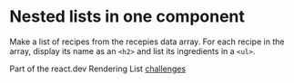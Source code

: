 # Nested lists in one component

Make a list of recipes from the recepies data array. For each recipe in the array, display its name as an `<h2>` and list its ingredients in a `<ul>`.

Part of the react.dev Rendering List [challenges](https://react.dev/learn/rendering-lists#challenges)
